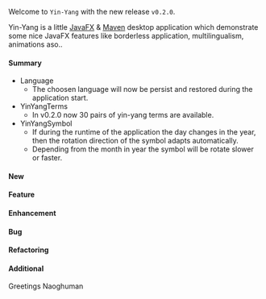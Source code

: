 Welcome to `Yin-Yang` with the new release `v0.2.0`.

Yin-Yang is a little [JavaFX] &amp; [Maven] desktop application which demonstrate 
some nice JavaFX features like borderless application, multilingualism, animations 
aso..



#### Summary
* Language
    - The choosen language will now be persist and restored during the 
      application start.
* YinYangTerms
    - In v0.2.0 now 30 pairs of yin-yang terms are available.
* YinYangSymbol
    - If during the runtime of the application the day changes in the year, then 
      the rotation direction of the symbol adapts automatically.
    - Depending from the month in year the symbol will be rotate slower or faster.



#### New



#### Feature



#### Enhancement



#### Bug



#### Refactoring



#### Additional



Greetings
Naoghuman



[//]: # (Images)



[//]: # (Links)
[JavaFX]:http://docs.oracle.com/javase/8/javase-clienttechnologies.htm
[Maven]:http://maven.apache.org/



[//]: # (Issues which will be integrated in this release)
